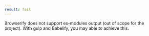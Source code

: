 ```yaml
---
result: fail
---
```


Browserify does not support es-modules output (out of scope for the project).
With gulp and Babelify, you may able to achieve this.
